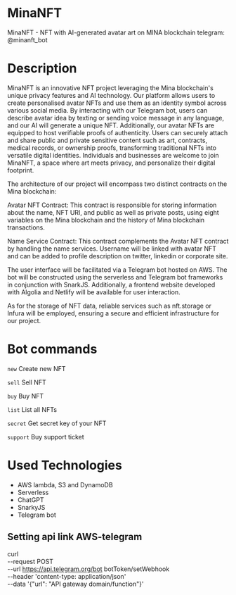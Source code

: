 # MinaNFT
MinaNFT - NFT with AI-generated avatar art on MINA blockchain
telegram: @minanft_bot

# Description

MinaNFT is an innovative NFT project leveraging the Mina blockchain's unique privacy features and AI technology. Our platform allows users to create personalised avatar NFTs and use them as an identity symbol across various social media. By interacting with our Telegram bot, users can describe avatar idea by texting or sending voice message in any language, and our AI will generate a unique NFT. Additionally, our avatar NFTs are equipped to host verifiable proofs of authenticity. Users can securely attach and share public and private sensitive content such as art, contracts, medical records, or ownership proofs, transforming traditional NFTs into versatile digital identities. Individuals and businesses are welcome to join MinaNFT, a space where art meets privacy, and personalize their digital footprint.

The architecture of our project will encompass two distinct contracts on the Mina blockchain:

Avatar NFT Contract: This contract is responsible for storing information about the name, NFT URI, and public as well as private posts, using eight variables on the Mina blockchain and the history of Mina blockchain transactions.

Name Service Contract: This contract complements the Avatar NFT contract by handling the name services. Username will be linked with avatar NFT and can be added to profile description on twitter, linkedin or corporate site.

The user interface will be facilitated via a Telegram bot hosted on AWS. The bot will be constructed using the serverless and Telegram bot frameworks in conjunction with SnarkJS. Additionally, a frontend website developed with Algolia and Netlify will be available for user interaction.

As for the storage of NFT data, reliable services such as nft.storage or Infura will be employed, ensuring a secure and efficient infrastructure for our project.

# Bot commands

```new``` 		Create new NFT

```sell``` 		Sell NFT

```buy``` 		Buy NFT 		

```list``` 		List all NFTs

```secret``` 	Get secret key of your NFT 		

```support``` Buy support ticket 		
 		


# Used Technologies

- AWS lambda, S3 and DynamoDB
- Serverless
- ChatGPT
- SnarkyJS
- Telegram bot


## Setting api link AWS-telegram
curl \
  --request POST \
  --url https://api.telegram.org/bot botToken/setWebhook \
  --header 'content-type: application/json' \
  --data '{"url": "API gateway domain/function"}'
  
